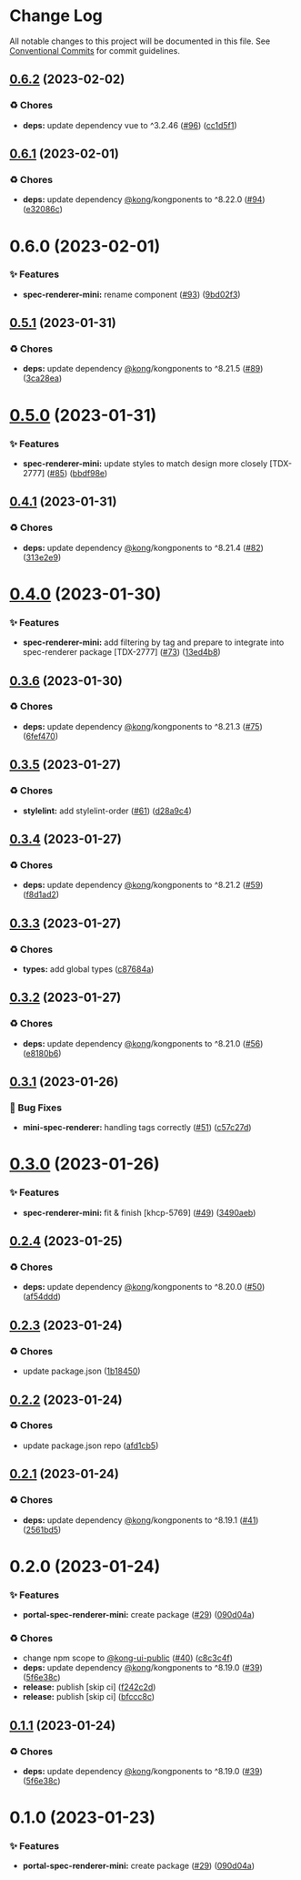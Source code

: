 # Change Log

All notable changes to this project will be documented in this file.
See [Conventional Commits](https://conventionalcommits.org) for commit guidelines.

## [0.6.2](https://github.com/Kong/public-ui-components/compare/@kong-ui-public/spec-operations-list@0.6.1...@kong-ui-public/spec-operations-list@0.6.2) (2023-02-02)


### ♻️ Chores

* **deps:** update dependency vue to ^3.2.46 ([#96](https://github.com/Kong/public-ui-components/issues/96)) ([cc1d5f1](https://github.com/Kong/public-ui-components/commit/cc1d5f16228d5ea6b81222c67aca8e7d33db9d4c))





## [0.6.1](https://github.com/Kong/public-ui-components/compare/@kong-ui-public/spec-operations-list@0.6.0...@kong-ui-public/spec-operations-list@0.6.1) (2023-02-01)


### ♻️ Chores

* **deps:** update dependency [@kong](https://github.com/kong)/kongponents to ^8.22.0 ([#94](https://github.com/Kong/public-ui-components/issues/94)) ([e32086c](https://github.com/Kong/public-ui-components/commit/e32086c30d479a6808f1fce424263bec6a95ded6))





# 0.6.0 (2023-02-01)


### ✨ Features

* **spec-renderer-mini:** rename component ([#93](https://github.com/Kong/public-ui-components/issues/93)) ([9bd02f3](https://github.com/Kong/public-ui-components/commit/9bd02f38ddacbd5bba3c90654256266fcafb768a))





## [0.5.1](https://github.com/Kong/public-ui-components/compare/@kong-ui-public/spec-renderer-mini@0.5.0...@kong-ui-public/spec-renderer-mini@0.5.1) (2023-01-31)


### ♻️ Chores

* **deps:** update dependency [@kong](https://github.com/kong)/kongponents to ^8.21.5 ([#89](https://github.com/Kong/public-ui-components/issues/89)) ([3ca28ea](https://github.com/Kong/public-ui-components/commit/3ca28ea635ab92dbff50350d9b9e48877df05918))





# [0.5.0](https://github.com/Kong/public-ui-components/compare/@kong-ui-public/spec-renderer-mini@0.4.1...@kong-ui-public/spec-renderer-mini@0.5.0) (2023-01-31)


### ✨ Features

* **spec-renderer-mini:** update styles to match design more closely [TDX-2777] ([#85](https://github.com/Kong/public-ui-components/issues/85)) ([bbdf98e](https://github.com/Kong/public-ui-components/commit/bbdf98eef766c7f4682055c4e9e3f172ec0b31d3))





## [0.4.1](https://github.com/Kong/public-ui-components/compare/@kong-ui-public/spec-renderer-mini@0.4.0...@kong-ui-public/spec-renderer-mini@0.4.1) (2023-01-31)


### ♻️ Chores

* **deps:** update dependency [@kong](https://github.com/kong)/kongponents to ^8.21.4 ([#82](https://github.com/Kong/public-ui-components/issues/82)) ([313e2e9](https://github.com/Kong/public-ui-components/commit/313e2e929799590de968c824f023eb1403154542))





# [0.4.0](https://github.com/Kong/public-ui-components/compare/@kong-ui-public/spec-renderer-mini@0.3.6...@kong-ui-public/spec-renderer-mini@0.4.0) (2023-01-30)


### ✨ Features

* **spec-renderer-mini:** add filtering by tag and prepare to integrate into spec-renderer package [TDX-2777] ([#73](https://github.com/Kong/public-ui-components/issues/73)) ([13ed4b8](https://github.com/Kong/public-ui-components/commit/13ed4b8e073e4084e6a71a8e2376e89562991884))





## [0.3.6](https://github.com/Kong/public-ui-components/compare/@kong-ui-public/spec-renderer-mini@0.3.5...@kong-ui-public/spec-renderer-mini@0.3.6) (2023-01-30)


### ♻️ Chores

* **deps:** update dependency [@kong](https://github.com/kong)/kongponents to ^8.21.3 ([#75](https://github.com/Kong/public-ui-components/issues/75)) ([6fef470](https://github.com/Kong/public-ui-components/commit/6fef4700c46bb5fdccafbc55933ee95095045a56))





## [0.3.5](https://github.com/Kong/public-ui-components/compare/@kong-ui-public/spec-renderer-mini@0.3.4...@kong-ui-public/spec-renderer-mini@0.3.5) (2023-01-27)


### ♻️ Chores

* **stylelint:** add stylelint-order ([#61](https://github.com/Kong/public-ui-components/issues/61)) ([d28a9c4](https://github.com/Kong/public-ui-components/commit/d28a9c42819aa4e19cb294165c6458b973b33e83))





## [0.3.4](https://github.com/Kong/public-ui-components/compare/@kong-ui-public/spec-renderer-mini@0.3.3...@kong-ui-public/spec-renderer-mini@0.3.4) (2023-01-27)


### ♻️ Chores

* **deps:** update dependency [@kong](https://github.com/kong)/kongponents to ^8.21.2 ([#59](https://github.com/Kong/public-ui-components/issues/59)) ([f8d1ad2](https://github.com/Kong/public-ui-components/commit/f8d1ad23a991de65031bac81334618bcf268a73f))





## [0.3.3](https://github.com/Kong/public-ui-components/compare/@kong-ui-public/spec-renderer-mini@0.3.2...@kong-ui-public/spec-renderer-mini@0.3.3) (2023-01-27)


### ♻️ Chores

* **types:** add global types ([c87684a](https://github.com/Kong/public-ui-components/commit/c87684a41b342d856788ad55882a6973806efb4f))





## [0.3.2](https://github.com/Kong/public-ui-components/compare/@kong-ui-public/spec-renderer-mini@0.3.1...@kong-ui-public/spec-renderer-mini@0.3.2) (2023-01-27)


### ♻️ Chores

* **deps:** update dependency [@kong](https://github.com/kong)/kongponents to ^8.21.0 ([#56](https://github.com/Kong/public-ui-components/issues/56)) ([e8180b6](https://github.com/Kong/public-ui-components/commit/e8180b6f091edf4b4ac3e5c72706c48fb0c9c28c))





## [0.3.1](https://github.com/Kong/public-ui-components/compare/@kong-ui-public/spec-renderer-mini@0.3.0...@kong-ui-public/spec-renderer-mini@0.3.1) (2023-01-26)


### 🐛 Bug Fixes

* **mini-spec-renderer:** handling tags correctly ([#51](https://github.com/Kong/public-ui-components/issues/51)) ([c57c27d](https://github.com/Kong/public-ui-components/commit/c57c27d1762c3fbb7b0ada08969b15111d76a913))





# [0.3.0](https://github.com/Kong/public-ui-components/compare/@kong-ui-public/spec-renderer-mini@0.2.4...@kong-ui-public/spec-renderer-mini@0.3.0) (2023-01-26)


### ✨ Features

* **spec-renderer-mini:** fit & finish [khcp-5769] ([#49](https://github.com/Kong/public-ui-components/issues/49)) ([3490aeb](https://github.com/Kong/public-ui-components/commit/3490aebf521dd1f231f813ac91c27e297821173f))





## [0.2.4](https://github.com/Kong/public-ui-components/compare/@kong-ui-public/spec-renderer-mini@0.2.3...@kong-ui-public/spec-renderer-mini@0.2.4) (2023-01-25)


### ♻️ Chores

* **deps:** update dependency [@kong](https://github.com/kong)/kongponents to ^8.20.0 ([#50](https://github.com/Kong/public-ui-components/issues/50)) ([af54ddd](https://github.com/Kong/public-ui-components/commit/af54ddd20ecda1feb0d2323b5a04dfa17cf0b7a3))





## [0.2.3](https://github.com/Kong/public-ui-components/compare/@kong-ui-public/spec-renderer-mini@0.2.2...@kong-ui-public/spec-renderer-mini@0.2.3) (2023-01-24)


### ♻️ Chores

* update package.json ([1b18450](https://github.com/Kong/public-ui-components/commit/1b184509aff84030da887951dfdadc6a3d52a986))





## [0.2.2](https://github.com/Kong/public-ui-components/compare/@kong-ui-public/spec-renderer-mini@0.2.1...@kong-ui-public/spec-renderer-mini@0.2.2) (2023-01-24)


### ♻️ Chores

* update package.json repo ([afd1cb5](https://github.com/Kong/public-ui-components/commit/afd1cb579df4cf962a2920185086620cc32a91e1))





## [0.2.1](https://github.com/Kong/public-ui-components/compare/@kong-ui-public/spec-renderer-mini@0.2.0...@kong-ui-public/spec-renderer-mini@0.2.1) (2023-01-24)


### ♻️ Chores

* **deps:** update dependency [@kong](https://github.com/kong)/kongponents to ^8.19.1 ([#41](https://github.com/Kong/public-ui-components/issues/41)) ([2561bd5](https://github.com/Kong/public-ui-components/commit/2561bd588bca7f98825fc5edda11b053f527c146))





# 0.2.0 (2023-01-24)


### ✨ Features

* **portal-spec-renderer-mini:** create package ([#29](https://github.com/Kong/public-ui-components/issues/29)) ([090d04a](https://github.com/Kong/public-ui-components/commit/090d04a0a1c9415605091f8c3a6235c7193314fd))


### ♻️ Chores

* change npm scope to [@kong-ui-public](https://github.com/kong-ui-public) ([#40](https://github.com/Kong/public-ui-components/issues/40)) ([c8c3c4f](https://github.com/Kong/public-ui-components/commit/c8c3c4f165fdd36269e1dd5bb31f47f73f7e9f4a))
* **deps:** update dependency [@kong](https://github.com/kong)/kongponents to ^8.19.0 ([#39](https://github.com/Kong/public-ui-components/issues/39)) ([5f6e38c](https://github.com/Kong/public-ui-components/commit/5f6e38c458d472543104bde13589a2bc6803791f))
* **release:** publish [skip ci] ([f242c2d](https://github.com/Kong/public-ui-components/commit/f242c2d1208fe94c31c2aa70cc764a50ffb3add5))
* **release:** publish [skip ci] ([bfccc8c](https://github.com/Kong/public-ui-components/commit/bfccc8c4c506370a1ce744472ad4aa348997ba5d))





## [0.1.1](https://github.com/Kong/public-ui-components/compare/@kong-ui-public/portal-spec-renderer-mini@0.1.0...@kong-ui-public/portal-spec-renderer-mini@0.1.1) (2023-01-24)


### ♻️ Chores

* **deps:** update dependency [@kong](https://github.com/kong)/kongponents to ^8.19.0 ([#39](https://github.com/Kong/public-ui-components/issues/39)) ([5f6e38c](https://github.com/Kong/public-ui-components/commit/5f6e38c458d472543104bde13589a2bc6803791f))





# 0.1.0 (2023-01-23)


### ✨ Features

* **portal-spec-renderer-mini:** create package ([#29](https://github.com/Kong/public-ui-components/issues/29)) ([090d04a](https://github.com/Kong/public-ui-components/commit/090d04a0a1c9415605091f8c3a6235c7193314fd))
